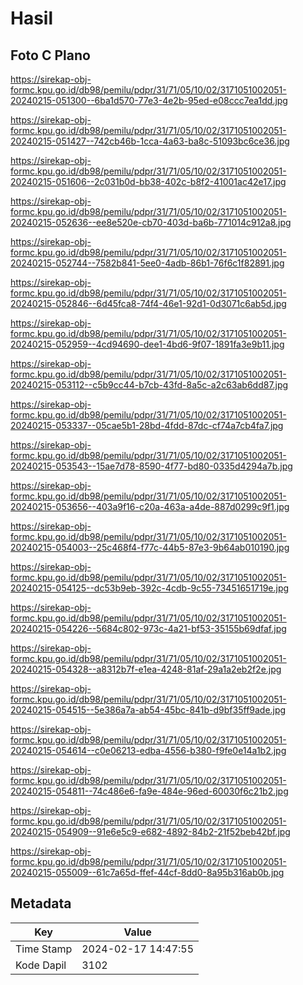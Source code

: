 # Hasil

## Foto C Plano

https://sirekap-obj-formc.kpu.go.id/db98/pemilu/pdpr/31/71/05/10/02/3171051002051-20240215-051300--6ba1d570-77e3-4e2b-95ed-e08ccc7ea1dd.jpg

https://sirekap-obj-formc.kpu.go.id/db98/pemilu/pdpr/31/71/05/10/02/3171051002051-20240215-051427--742cb46b-1cca-4a63-ba8c-51093bc6ce36.jpg

https://sirekap-obj-formc.kpu.go.id/db98/pemilu/pdpr/31/71/05/10/02/3171051002051-20240215-051606--2c031b0d-bb38-402c-b8f2-41001ac42e17.jpg

https://sirekap-obj-formc.kpu.go.id/db98/pemilu/pdpr/31/71/05/10/02/3171051002051-20240215-052636--ee8e520e-cb70-403d-ba6b-771014c912a8.jpg

https://sirekap-obj-formc.kpu.go.id/db98/pemilu/pdpr/31/71/05/10/02/3171051002051-20240215-052744--7582b841-5ee0-4adb-86b1-76f6c1f82891.jpg

https://sirekap-obj-formc.kpu.go.id/db98/pemilu/pdpr/31/71/05/10/02/3171051002051-20240215-052846--6d45fca8-74f4-46e1-92d1-0d3071c6ab5d.jpg

https://sirekap-obj-formc.kpu.go.id/db98/pemilu/pdpr/31/71/05/10/02/3171051002051-20240215-052959--4cd94690-dee1-4bd6-9f07-1891fa3e9b11.jpg

https://sirekap-obj-formc.kpu.go.id/db98/pemilu/pdpr/31/71/05/10/02/3171051002051-20240215-053112--c5b9cc44-b7cb-43fd-8a5c-a2c63ab6dd87.jpg

https://sirekap-obj-formc.kpu.go.id/db98/pemilu/pdpr/31/71/05/10/02/3171051002051-20240215-053337--05cae5b1-28bd-4fdd-87dc-cf74a7cb4fa7.jpg

https://sirekap-obj-formc.kpu.go.id/db98/pemilu/pdpr/31/71/05/10/02/3171051002051-20240215-053543--15ae7d78-8590-4f77-bd80-0335d4294a7b.jpg

https://sirekap-obj-formc.kpu.go.id/db98/pemilu/pdpr/31/71/05/10/02/3171051002051-20240215-053656--403a9f16-c20a-463a-a4de-887d0299c9f1.jpg

https://sirekap-obj-formc.kpu.go.id/db98/pemilu/pdpr/31/71/05/10/02/3171051002051-20240215-054003--25c468f4-f77c-44b5-87e3-9b64ab010190.jpg

https://sirekap-obj-formc.kpu.go.id/db98/pemilu/pdpr/31/71/05/10/02/3171051002051-20240215-054125--dc53b9eb-392c-4cdb-9c55-73451651719e.jpg

https://sirekap-obj-formc.kpu.go.id/db98/pemilu/pdpr/31/71/05/10/02/3171051002051-20240215-054226--5684c802-973c-4a21-bf53-35155b69dfaf.jpg

https://sirekap-obj-formc.kpu.go.id/db98/pemilu/pdpr/31/71/05/10/02/3171051002051-20240215-054328--a8312b7f-e1ea-4248-81af-29a1a2eb2f2e.jpg

https://sirekap-obj-formc.kpu.go.id/db98/pemilu/pdpr/31/71/05/10/02/3171051002051-20240215-054515--5e386a7a-ab54-45bc-841b-d9bf35ff9ade.jpg

https://sirekap-obj-formc.kpu.go.id/db98/pemilu/pdpr/31/71/05/10/02/3171051002051-20240215-054614--c0e06213-edba-4556-b380-f9fe0e14a1b2.jpg

https://sirekap-obj-formc.kpu.go.id/db98/pemilu/pdpr/31/71/05/10/02/3171051002051-20240215-054811--74c486e6-fa9e-484e-96ed-60030f6c21b2.jpg

https://sirekap-obj-formc.kpu.go.id/db98/pemilu/pdpr/31/71/05/10/02/3171051002051-20240215-054909--91e6e5c9-e682-4892-84b2-21f52beb42bf.jpg

https://sirekap-obj-formc.kpu.go.id/db98/pemilu/pdpr/31/71/05/10/02/3171051002051-20240215-055009--61c7a65d-ffef-44cf-8dd0-8a95b316ab0b.jpg


## Metadata

| Key        | Value               |
| ---------- | ------------------- |
| Time Stamp | 2024-02-17 14:47:55 |
| Kode Dapil | 3102                |



